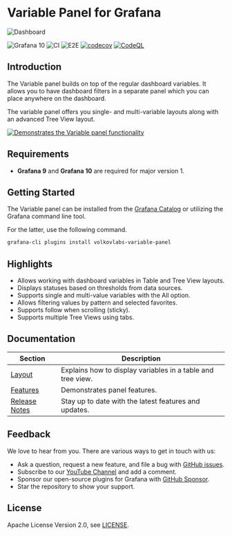 # Variable Panel for Grafana

![Dashboard](https://github.com/VolkovLabs/volkovlabs-variable-panel/raw/main/src/img/dashboard.png)

![Grafana 10](https://img.shields.io/badge/Grafana-10.0.0-orange)
![CI](https://github.com/volkovlabs/volkovlabs-variable-panel/workflows/CI/badge.svg)
![E2E](https://github.com/volkovlabs/volkovlabs-variable-panel/workflows/E2E/badge.svg)
[![codecov](https://codecov.io/gh/VolkovLabs/volkovlabs-variable-panel/branch/main/graph/badge.svg)](https://codecov.io/gh/VolkovLabs/volkovlabs-variable-panel)
[![CodeQL](https://github.com/VolkovLabs/volkovlabs-variable-panel/actions/workflows/codeql-analysis.yml/badge.svg)](https://github.com/VolkovLabs/volkovlabs-variable-panel/actions/workflows/codeql-analysis.yml)

## Introduction

The Variable panel builds on top of the regular dashboard variables. It allows you to have dashboard filters in a separate panel which you can place anywhere on the dashboard.

The variable panel offers you single- and multi-variable layouts along with an advanced Tree View layout.

[![Demonstrates the Variable panel functionality](https://raw.githubusercontent.com/volkovlabs/volkovlabs-variable-panel/main/img/tutorial.png)](https://youtu.be/mYYtMW9qiPA)

## Requirements

- **Grafana 9** and **Grafana 10** are required for major version 1.

## Getting Started

The Variable panel can be installed from the [Grafana Catalog](https://grafana.com/grafana/plugins/volkovlabs-variable-panel/) or utilizing the Grafana command line tool.

For the latter, use the following command.

```bash
grafana-cli plugins install volkovlabs-variable-panel
```

## Highlights

- Allows working with dashboard variables in Table and Tree View layouts.
- Displays statuses based on thresholds from data sources.
- Supports single and multi-value variables with the All option.
- Allows filtering values by pattern and selected favorites.
- Supports follow when scrolling (sticky).
- Supports multiple Tree Views using tabs.

## Documentation

| Section                     | Description                                                         |
| --------------------------- | ------------------------------------------------------------------- |
| [Layout](https://volkovlabs.io/plugins/volkovlabs-variable-panel/layout/) | Explains how to display variables in a table and tree view. |
| [Features](https://volkovlabs.io/plugins/volkovlabs-variable-panel/features/) | Demonstrates panel features. |
| [Release Notes](https://volkovlabs.io/plugins/volkovlabs-variable-panel/release/)    | Stay up to date with the latest features and updates.               |

## Feedback

We love to hear from you. There are various ways to get in touch with us:

- Ask a question, request a new feature, and file a bug with [GitHub issues](https://github.com/volkovlabs/volkovlabs-variable-panel/issues/new/choose).
- Subscribe to our [YouTube Channel](https://www.youtube.com/@volkovlabs) and add a comment.
- Sponsor our open-source plugins for Grafana with [GitHub Sponsor](https://github.com/sponsors/VolkovLabs).
- Star the repository to show your support.

## License

Apache License Version 2.0, see [LICENSE](https://github.com/volkovlabs/volkovlabs-variable-panel/blob/main/LICENSE).

